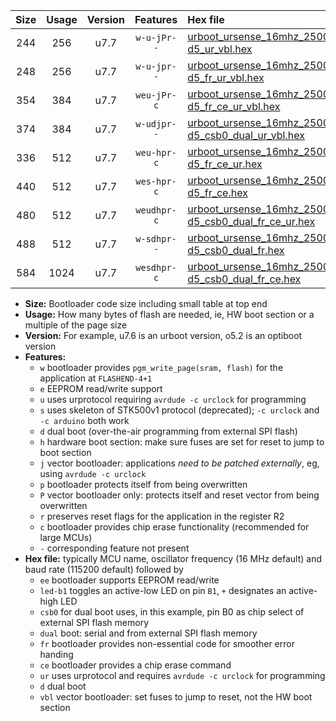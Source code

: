 |Size|Usage|Version|Features|Hex file|
|:-:|:-:|:-:|:-:|:--|
|244|256|u7.7|`w-u-jPr--`|[urboot_ursense_16mhz_250000bps_led-d5_ur_vbl.hex](https://raw.githubusercontent.com/stefanrueger/urboot.hex/main/boards/ursense/fcpu_16mhz/250000_bps/urboot_ursense_16mhz_250000bps_led-d5_ur_vbl.hex)|
|248|256|u7.7|`w-u-jpr--`|[urboot_ursense_16mhz_250000bps_led-d5_fr_ur_vbl.hex](https://raw.githubusercontent.com/stefanrueger/urboot.hex/main/boards/ursense/fcpu_16mhz/250000_bps/urboot_ursense_16mhz_250000bps_led-d5_fr_ur_vbl.hex)|
|354|384|u7.7|`weu-jPr-c`|[urboot_ursense_16mhz_250000bps_ee_led-d5_fr_ce_ur_vbl.hex](https://raw.githubusercontent.com/stefanrueger/urboot.hex/main/boards/ursense/fcpu_16mhz/250000_bps/urboot_ursense_16mhz_250000bps_ee_led-d5_fr_ce_ur_vbl.hex)|
|374|384|u7.7|`w-udjpr--`|[urboot_ursense_16mhz_250000bps_led-d5_csb0_dual_ur_vbl.hex](https://raw.githubusercontent.com/stefanrueger/urboot.hex/main/boards/ursense/fcpu_16mhz/250000_bps/urboot_ursense_16mhz_250000bps_led-d5_csb0_dual_ur_vbl.hex)|
|336|512|u7.7|`weu-hpr-c`|[urboot_ursense_16mhz_250000bps_ee_led-d5_fr_ce_ur.hex](https://raw.githubusercontent.com/stefanrueger/urboot.hex/main/boards/ursense/fcpu_16mhz/250000_bps/urboot_ursense_16mhz_250000bps_ee_led-d5_fr_ce_ur.hex)|
|440|512|u7.7|`wes-hpr-c`|[urboot_ursense_16mhz_250000bps_ee_led-d5_fr_ce.hex](https://raw.githubusercontent.com/stefanrueger/urboot.hex/main/boards/ursense/fcpu_16mhz/250000_bps/urboot_ursense_16mhz_250000bps_ee_led-d5_fr_ce.hex)|
|480|512|u7.7|`weudhpr-c`|[urboot_ursense_16mhz_250000bps_ee_led-d5_csb0_dual_fr_ce_ur.hex](https://raw.githubusercontent.com/stefanrueger/urboot.hex/main/boards/ursense/fcpu_16mhz/250000_bps/urboot_ursense_16mhz_250000bps_ee_led-d5_csb0_dual_fr_ce_ur.hex)|
|488|512|u7.7|`w-sdhpr--`|[urboot_ursense_16mhz_250000bps_led-d5_csb0_dual_fr.hex](https://raw.githubusercontent.com/stefanrueger/urboot.hex/main/boards/ursense/fcpu_16mhz/250000_bps/urboot_ursense_16mhz_250000bps_led-d5_csb0_dual_fr.hex)|
|584|1024|u7.7|`wesdhpr-c`|[urboot_ursense_16mhz_250000bps_ee_led-d5_csb0_dual_fr_ce.hex](https://raw.githubusercontent.com/stefanrueger/urboot.hex/main/boards/ursense/fcpu_16mhz/250000_bps/urboot_ursense_16mhz_250000bps_ee_led-d5_csb0_dual_fr_ce.hex)|

- **Size:** Bootloader code size including small table at top end
- **Usage:** How many bytes of flash are needed, ie, HW boot section or a multiple of the page size
- **Version:** For example, u7.6 is an urboot version, o5.2 is an optiboot version
- **Features:**
  + `w` bootloader provides `pgm_write_page(sram, flash)` for the application at `FLASHEND-4+1`
  + `e` EEPROM read/write support
  + `u` uses urprotocol requiring `avrdude -c urclock` for programming
  + `s` uses skeleton of STK500v1 protocol (deprecated); `-c urclock` and `-c arduino` both work
  + `d` dual boot (over-the-air programming from external SPI flash)
  + `h` hardware boot section: make sure fuses are set for reset to jump to boot section
  + `j` vector bootloader: applications *need to be patched externally*, eg, using `avrdude -c urclock`
  + `p` bootloader protects itself from being overwritten
  + `P` vector bootloader only: protects itself and reset vector from being overwritten
  + `r` preserves reset flags for the application in the register R2
  + `c` bootloader provides chip erase functionality (recommended for large MCUs)
  + `-` corresponding feature not present
- **Hex file:** typically MCU name, oscillator frequency (16 MHz default) and baud rate (115200 default) followed by
  + `ee` bootloader supports EEPROM read/write
  + `led-b1` toggles an active-low LED on pin `B1`, `+` designates an active-high LED
  + `csb0` for dual boot uses, in this example, pin B0 as chip select of external SPI flash memory
  + `dual` boot: serial and from external SPI flash memory
  + `fr` bootloader provides non-essential code for smoother error handing
  + `ce` bootloader provides a chip erase command
  + `ur` uses urprotocol and requires `avrdude -c urclock` for programming
  + `d` dual boot
  + `vbl` vector bootloader: set fuses to jump to reset, not the HW boot section
